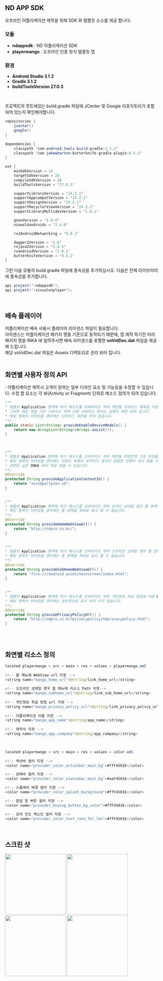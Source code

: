 ## ND APP SDK
오프라인 어플리케이션 제작을 위해 SDK 와 템플릿 소스를 제공 합니다.


### 모듈
- **ndappsdk** : ND 어플리케이션 SDK
- **playermango** : 오프라인 인증 방식 템플릿 앱


### 환경
- **Android Studio 3.1.2**
- **Gradle 3.1.2**
- **buildToolsVersion 27.0.3**

<br>

프로젝트의 루트에있는 build.gradle 파일에 JCenter 및 Google 리포지토리가 포함되어 있는지 확인해야합니다.

``` java
repositories {
    jcenter()
    google()
}
    
dependencies {
    classpath 'com.android.tools.build:gradle:3.1.2'
    classpath 'com.jakewharton:butterknife-gradle-plugin:8.5.1'
}
    
ext {
    minSdkVersion = 14
    targetSdkVersion = 24
    compileSdkVersion = 26
    buildToolsVersion = '27.0.3'

    supportLibraryVersion = '24.2.1'
    supportAppcompatVersion = '24.2.1'
    supportDesignVersion = '24.2.1'
    supportRecyclerViewVersion = '24.2.1'
    supportLibraryMultidexVersion = '1.0.1'

    gsonVersion = '2.8.0'
    nineoldandroids = '2.4.0'

    rx2AndroidNetworking = '0.0.1'

    dagger2Version = '2.8'
    rxjava2Version = '2.0.5'
    rxandroidVersion = '2.0.1'
    butterKnifeVersion = '8.5.1'
}

```


그런 다음 모듈의 build.gradle 파일에 종속성을 추가하십시오. 다음은 전체 라이브러리에 종속성을 추가합니다.
``` java
api project(':ndappsdk');
api project(':visualonplayer');
```

<br>

## 배속 플레이어
어플리케이션 배속 사용시 플레이어 라이센스 파일이 필요합니다. <br>
라이센스는 어플리케이션 패키지 명을 기준으로 동작되기 때문에, 앱 제작 하기전 미리 패키지 명을 INKA 에 알려주시면 배속 라이센스를 포함한 **voVidDec.dat** 파일을 제공해 드립니다.<br>
해당 voVidDec.dat 파일은 Assets 디렉토리로 관리 되어 집니다. <br><br>


## 화면별 사용자 정의 API 
: 어플리케이션 제작시 고객이 원하는 일부 디자인 요소 및 기능등을 수정할 수 있습니다.
수정 할 요소는 각 뷰(Activity or Fragment) 단위로 메소드 정의가 되어 있습니다.


``` java
/**
* 템플릿 Application 영역에 하기 메소드를 오버라이드 하여 제한될 디바이스 목록을 지정 하십시오. 
* 그러면 해당 명을 가진 디바이스 외에 다른 디바이스 에서는 실행이 제한 되어 집니다.
* 해당 항목이 비어있을 경우에는 디바이스 제한을 하지 않습니다.
**/
public static List<String> provideEnableDeviceModels() {
    return new ArrayList<String>(Arrays.asList());
}
    
    

/**
* 템플릿 Application 영역에 하기 메소드를 오버라이드 하여 제한될 컨텐츠의 고유 번호를 지정 하십시오. 
* 해당 항목이 비어있을 경우에는 컨텐츠 목록이 보여지지 않거나 원할한 진행이 되지 않을 수 있기 때문에 반듯이 입력을 해야 하는 값입니다.
* 관련된 값은 INKA 에서 제공 받을 수 있습니다.
**/
@Override
protected String provideApplicationContentId() {
    return "xxxx@pallycon.sd";
}
    
    
/**
* 템플릿 Application 영역에 하기 메소드를 오버라이드 하여 온라인 상태일 경우 홈 영역에 보여질 URL 을 지정 하십시오. 
* 해당 항목이 비어있을 경우에는 홍 영역을 제대로 표시 할 수 없습니다.
**/
@Override
protected String provideHomeWebViewUrl() {
    return "http://ndpro.co.kr/";
}
    
    
/**
* 템플릿 Application 영역에 하기 메소드를 오버라이드 하여 오프라인 상태일 경우 홈 영역에 보여질 Path 를 지정 하십시오. 
* 해당 항목이 비어있을 경우에는 홍 영역을 제대로 표시 할 수 없습니다.
**/
@Override
protected String provideSubHomeWebViewUrl() {
    return "file:///android_asset/mainscreen/index.html";
}
    
    
/**
* 템플릿 Application 영역에 하기 메소드를 오버라이드 하여 개인정보 취급 방침에 대한 URL 을 지정 하십시오.
* 해당 항목이 비어있을 경우에는 정상적으로 표시 되어 지지 않습니다.
**/
@Override
protected String providePrivacyPolicyUrl() {
    return "http://ndpro.co.kr/privacypolicy/ndprivacypolicy.html";
}
```

    
<br><br>


## 화면별 리소스 정의 

``` java
located playermango > src > main > res > values > playermango.xml
    
<!-- 홈 메뉴에 WebView url 지정 -->
<string name="mango_home_url">@string/link_home_url</string>
    
<!-- 오프라인 상태일 경우 홈 메뉴에 리소스 Path 지정-->
<string name="mango_subhome_url">@string/link_sub_home_url</string>
    
<!-- 개인정보 취급 방침 url 지정 -->
<string name="mango_privacy_policy_url">@string/link_privacy_policy_url</string>
    
<!-- 어플리케이션 이름 지정 -->
<string name="mango_app_name">@string/app_name</string>
    
<!-- 제작사 지정 -->
<string name="mango_app_company">@string/app_company</string>
```

<br>


``` java
located playermango > src > main > res > values > color.xml
    
<!-- 액션바 컬러 지정 -->
<color name="provider_color_actionbar_main_bg">#ffF4501E</color>

<!-- 상태바 컬러 지정 -->
<color name="provider_color_statusbar_main_bg">#aaF4501E</color>

<!-- 스플래쉬 배경 컬러 지정 -->
<color name="provider_color_splash_background">#ffF4501E</color>

<!-- 팝업 창 버튼 컬러 지정 -->
<color name="provider_dialog_button_bg_color">#ffF4501E</color>

<!-- 강의 진도 텍스트 컬러 지정 -->
<color name="provider_color_text_rate_for_lms">#ffF4501E</color>
```

<br>
    
스크린 샷
-------
<div>
    <img width="200" src="https://user-images.githubusercontent.com/39693463/40693044-3a14d160-63f0-11e8-9c5b-701a65de4c5e.jpg"></img>
    <img width="200" src="https://user-images.githubusercontent.com/39693463/40693049-4498c038-63f0-11e8-81b1-be35258fd975.jpg"></img>
    <img width="200" src="https://user-images.githubusercontent.com/39693463/40693727-fe695a6a-63f3-11e8-87db-026583d8ac7a.jpg"></img>
    <img width="200" src="https://user-images.githubusercontent.com/39693463/40693728-feac4078-63f3-11e8-9ebd-dcab154159fc.jpg"></img>
</div>